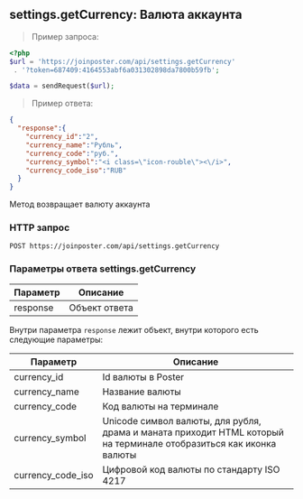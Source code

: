## settings.getCurrency: Валюта аккаунта

> Пример запроса:

```php
<?php
$url = 'https://joinposter.com/api/settings.getCurrency'
 . '?token=687409:4164553abf6a031302898da7800b59fb';

$data = sendRequest($url);
```

> Пример ответа:

```json
{  
  "response":{  
    "currency_id":"2",
    "currency_name":"Рубль",
    "currency_code":"руб.",
    "currency_symbol":"<i class=\"icon-rouble\"><\/i>",
    "currency_code_iso":"RUB"
  }
}
```

Метод возвращает валюту аккаунта

### HTTP запрос

`POST https://joinposter.com/api/settings.getCurrency`


### Параметры ответа settings.getCurrency

Параметр | Описание
-------- | --------
response | Объект ответа

Внутри параметра `response` лежит объект, внутри которого есть следующие параметры:

Параметр | Описание
-------- | --------
currency_id | Id валюты в Poster
currency_name | Название валюты
currency_code | Код валюты на терминале
currency_symbol | Unicode символ валюты, для рубля, драма и маната приходит HTML который на терминале отобразиться как иконка валюты
currency_code_iso | Цифровой код валюты по стандарту ISO 4217
